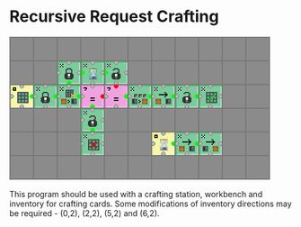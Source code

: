 # Recursive Request Crafting

![Programmer Screen](./programmerScreen.png)

This program should be used with a crafting station, workbench and inventory for crafting cards. Some modifications of inventory directions may be required - (0,2), (2,2), (5,2) and (6,2).
